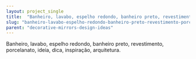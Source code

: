 ```yaml
---
layout: project_single
title:  "Banheiro, lavabo, espelho redondo, banheiro preto, revestimento, porcelanato, ideia, dica, inspiração, arquitetura."
slug: "banheiro-lavabo-espelho-redondo-banheiro-preto-revestimento-porcelanato-ideia-dica-inspiracao-arquitetura"
parent: "decorative-mirrors-design-ideas"
---
```

Banheiro, lavabo, espelho redondo, banheiro preto, revestimento, porcelanato, ideia, dica, inspiração, arquitetura.
